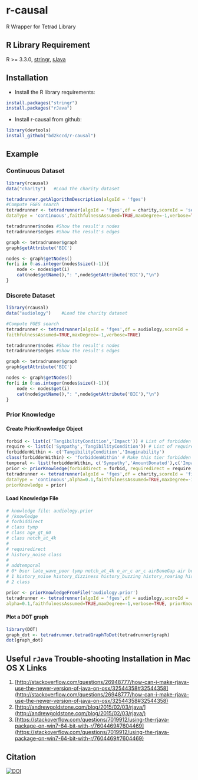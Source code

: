 # r-causal
R Wrapper for Tetrad Library

## R Library Requirement
R >= 3.3.0, 
[stringr](https://cran.r-project.org/web/packages/stringr/),
[rJava](https://cran.r-project.org/web/packages/rJava/index.html) 

## Installation

- Install the R library requirements:
```R
install.packages("stringr")
install.packages("rJava")
```
- Install r-causal from github:

```R
library(devtools)
install_github("bd2kccd/r-causal")
```

## Example
### Continuous Dataset
```R
library(rcausal)
data("charity")   #Load the charity dataset

tetradrunner.getAlgorithmDescription(algoId = 'fges')
#Compute FGES search
tetradrunner <- tetradrunner(algoId = 'fges',df = charity,scoreId = 'sem-bic',
dataType = 'continuous',faithfulnessAssumed=TRUE,maxDegree=-1,verbose=TRUE)

tetradrunner$nodes #Show the result's nodes
tetradrunner$edges #Show the result's edges

graph <- tetradrunner$graph
graph$getAttribute('BIC')

nodes <- graph$getNodes()
for(i in 0:as.integer(nodes$size()-1)){
    node <- nodes$get(i)
    cat(node$getName(),": ",node$getAttribute('BIC'),"\n")
}
```
### Discrete Dataset
```R
library(rcausal)
data("audiology")    #Load the charity dataset

#Compute FGES search
tetradrunner <- tetradrunner(algoId = 'fges',df = audiology,scoreId = 'cg-bic-score',dataType = 'discrete',
faithfulnessAssumed=TRUE,maxDegree=-1,verbose=TRUE)

tetradrunner$nodes #Show the result's nodes
tetradrunner$edges #Show the result's edges

graph <- tetradrunner$graph
graph$getAttribute('BIC')

nodes <- graph$getNodes()
for(i in 0:as.integer(nodes$size()-1)){
    node <- nodes$get(i)
    cat(node$getName(),": ",node$getAttribute('BIC'),"\n")
}
```

### Prior Knowledge

#### Create PriorKnowledge Object
```R
forbid <- list(c('TangibilityCondition','Impact')) # List of forbidden directed edges
require <- list(c('Sympathy','TangibilityCondition')) # List of required directed edges
forbiddenWithin <- c('TangibilityCondition','Imaginability')
class(forbiddenWithin) <- 'forbiddenWithin' # Make this tier forbidden within
temporal <- list(forbiddenWithin, c('Sympathy','AmountDonated'),c('Impact')) # List of temporal node tiers
prior <- priorKnowledge(forbiddirect = forbid, requiredirect = require, addtemporal = temporal)
tetradrunner <- tetradrunner(algoId = 'fges',df = charity,scoreId = 'fisher-z',
dataType = 'continuous',alpha=0.1,faithfulnessAssumed=TRUE,maxDegree=-1,verbose=TRUE, 
priorKnowledge = prior)
```

#### Load Knowledge File
```R
# knowledge file: audiology.prior
# /knowledge
# forbiddirect
# class tymp
# class age_gt_60
# class notch_at_4k
# 
# requiredirect
# history_noise class
#
# addtemporal
# 0* bser late_wave_poor tymp notch_at_4k o_ar_c ar_c airBoneGap air bone o_ar_u airBoneGap
# 1 history_noise history_dizziness history_buzzing history_roaring history_recruitment history_fluctuating history_heredity history_nausea
# 2 class

prior <- priorKnowledgeFromFile('audiology.prior')
tetradrunner <- tetradrunner(algoId = 'fges',df = audiology,scoreId = 'bdeu',dataType = 'discrete',
alpha=0.1,faithfulnessAssumed=TRUE,maxDegree=-1,verbose=TRUE, priorKnowledge = prior)
```

#### Plot a DOT graph
```R
library(DOT)
graph_dot <- tetradrunner.tetradGraphToDot(tetradrunner$graph)
dot(graph_dot)
```

## Useful `rJava` Trouble-shooting Installation in Mac OS X Links

1. [http://stackoverflow.com/questions/26948777/how-can-i-make-rjava-use-the-newer-version-of-java-on-osx/32544358#32544358](http://stackoverflow.com/questions/26948777/how-can-i-make-rjava-use-the-newer-version-of-java-on-osx/32544358#32544358)
2. [http://andrewgoldstone.com/blog/2015/02/03/rjava/](http://andrewgoldstone.com/blog/2015/02/03/rjava/)
3. [https://stackoverflow.com/questions/7019912/using-the-rjava-package-on-win7-64-bit-with-r/7604469#7604469](https://stackoverflow.com/questions/7019912/using-the-rjava-package-on-win7-64-bit-with-r/7604469#7604469)

## Citation

[![DOI](https://zenodo.org/badge/50114582.svg)](https://zenodo.org/badge/latestdoi/50114582)
